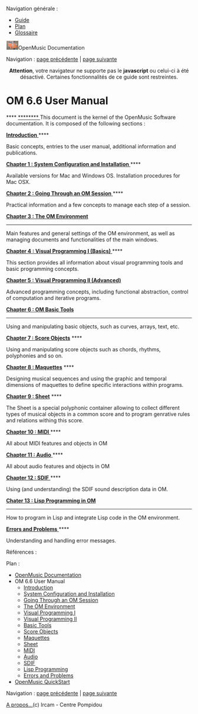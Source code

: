 <div id="tplf" class="tplPage">

<div id="tplh">

<span class="hidden">Navigation générale : </span>

  - [<span>Guide</span>](OM-Documentation.html)
  - [<span>Plan</span>](OM-Documentation_1.html)
  - [<span>Glossaire</span>](OM-Documentation_2.html)

</div>

<div id="tplt">

![empty.gif](../tplRes/page/empty.gif)![logoom1.png](../res/logoom1.png)<span class="tplTi">OpenMusic
Documentation</span>

</div>

<div class="tplNav">

<span class="hidden">Navigation : </span>[<span>page
précédente</span>](OM-Documentation.html "page précédente(OpenMusic Documentation)")<span class="hidden">
| </span>[<span>page
suivante</span>](00-Sommaire.html "page suivante(Introduction)")

</div>

<div id="tplc" class="tplc_out_yes">

<div style="text-align: center;">

**Attention**, votre navigateur ne supporte pas le **javascript** ou
celui-ci à été désactivé. Certaines fonctionnalités de ce guide sont
restreintes.

</div>

<div class="headCo">

# <span>OM 6.6 User Manual</span>

<div class="headCo_co">

<div>

<div class="infobloc">

<div class="txt">

[<span> </span>](00-Sommaire.html) **** [<span> ********
</span>](00-Sommaire.html)This document is the kernel of the OpenMusic
Software documentation. It is composed of the following sections :

[<span>****Introduction**** </span>](00-Sommaire.html) ****

Basic concepts, entries to the user manual, additional information and
publications.

[<span>****Chapter 1 : System Configuration and Installation****
</span>](Installation.html) ****

Available versions for Mac and Windows OS. Installation procedures for
Mac OSX.

[<span>****Chapter 2 : Going Through an OM Session****
</span>](Goingthrough.html) ****

Practical information and a few concepts to manage each step of a
session.

[<span>****Chapter 3 : The OM Environment**** </span>](Environment.html)
****

Main features and general settings of the OM environment, as well as
managing documents and functionalities of the main windows.

[<span>****Chapter 4 : Visual Programming I (Basics)****
</span>](BasicVisualProgramming.html) ****

This section provides all information about visual programming tools and
basic programming concepts.

[<span>**Chapter 5 : Visual Programming II
(Advanced)**</span>](AdvancedVisualProgramming.html)

Advanced programming concepts, including functional abstraction, control
of computation and iterative programs.

[<span>****Chapter** 6 : OM Basic Tools**</span>](BasicObjects.html)
****

Using and manipulating basic objects, such as curves, arrays, text, etc.

[<span>****Chapter** 7 : Score Objects**</span>](BasicObjects.html) ****

Using and manipulating score objects such as chords, rhythms,
polyphonies and so on.

[<span>****Chapter** 8 : Maquettes**</span>](Maquettes.html) ****

Designing musical sequences and using the graphic and temporal
dimensions of maquettes to define specific interactions within programs.

[<span>****Chapter** 9 : Sheet**</span>](Sheet.html) ****

The Sheet is a special polyphonic container allowing to collect
different types of musical objects in a common score and to program
genrative rules and relations withing this score.

[<span>****Chapter 10 : MIDI**** </span>](MIDI.html) ****

All about MIDI features and objects in OM

[<span>****Chapter 11 :** **Audio**** </span>](Audio.html) ****

All about audio features and objects in OM

[<span>****Chapter 12 :** **SDIF**** </span>](SDIF.html) ****

Using (and understanding) the SDIF sound description data in OM.

[<span>****Chater 13 :** **Lis**p Programming in OM**</span>](Lisp.html)
****

How to program in Lisp and integrate Lisp code in the OM environment.

[<span>****Errors and Problems**** </span>](errors.html) ****

Understanding and handling error messages.

</div>

</div>

</div>

</div>

</div>

<span class="hidden">Références : </span>

</div>

<div id="tplo" class="tplo_out_yes">

<div class="tplOTp">

<div class="tplOBm">

<div id="mnuFrm">

<span class="hidden">Plan :</span>

<div id="mnuFrmUp" onmouseout="menuScrollTiTask.fSpeed=0;" onmouseover="if(menuScrollTiTask.fSpeed&gt;=0) {menuScrollTiTask.fSpeed=-2; scTiLib.addTaskNow(menuScrollTiTask);}" onclick="menuScrollTiTask.fSpeed-=2;" style="display: none;">

<span id="mnuFrmUpLeft">[](#)</span><span id="mnuFrmUpCenter"></span><span id="mnuFrmUpRight"></span>

</div>

<div id="mnuScroll">

  - [<span>OpenMusic Documentation</span>](OM-Documentation.html)
  - <span id="i0" class="outLeftSel_yes"><span>OM 6.6 User
    Manual</span></span>
      - [<span>Introduction</span>](00-Sommaire.html)
      - [<span>System Configuration and
        Installation</span>](Installation.html)
      - [<span>Going Through an OM Session</span>](Goingthrough.html)
      - [<span>The OM Environment</span>](Environment.html)
      - [<span>Visual Programming I</span>](BasicVisualProgramming.html)
      - [<span>Visual Programming
        II</span>](AdvancedVisualProgramming.html)
      - [<span>Basic Tools</span>](BasicObjects.html)
      - [<span>Score Objects</span>](ScoreObjects.html)
      - [<span>Maquettes</span>](Maquettes.html)
      - [<span>Sheet</span>](Sheet.html)
      - [<span>MIDI</span>](MIDI.html)
      - [<span>Audio</span>](Audio.html)
      - [<span>SDIF</span>](SDIF.html)
      - [<span>Lisp Programming</span>](Lisp.html)
      - [<span>Errors and Problems</span>](errors.html)
  - [<span>OpenMusic QuickStart</span>](QuickStart-Chapters.html)

</div>

<div id="mnuFrmDown" onmouseout="menuScrollTiTask.fSpeed=0;" onmouseover="if(menuScrollTiTask.fSpeed&lt;=0) {menuScrollTiTask.fSpeed=2; scTiLib.addTaskNow(menuScrollTiTask);}" onclick="menuScrollTiTask.fSpeed+=2;" style="display: none;">

<span id="mnuFrmDownLeft">[](#)</span><span id="mnuFrmDownCenter"></span><span id="mnuFrmDownRight"></span>

</div>

</div>

</div>

</div>

</div>

<div class="tplNav">

<span class="hidden">Navigation : </span>[<span>page
précédente</span>](OM-Documentation.html "page précédente(OpenMusic Documentation)")<span class="hidden">
| </span>[<span>page
suivante</span>](00-Sommaire.html "page suivante(Introduction)")

</div>

<div id="tplb">

[<span>A propos...</span>](OM-Documentation_3.html)(c) Ircam - Centre
Pompidou

</div>

</div>
